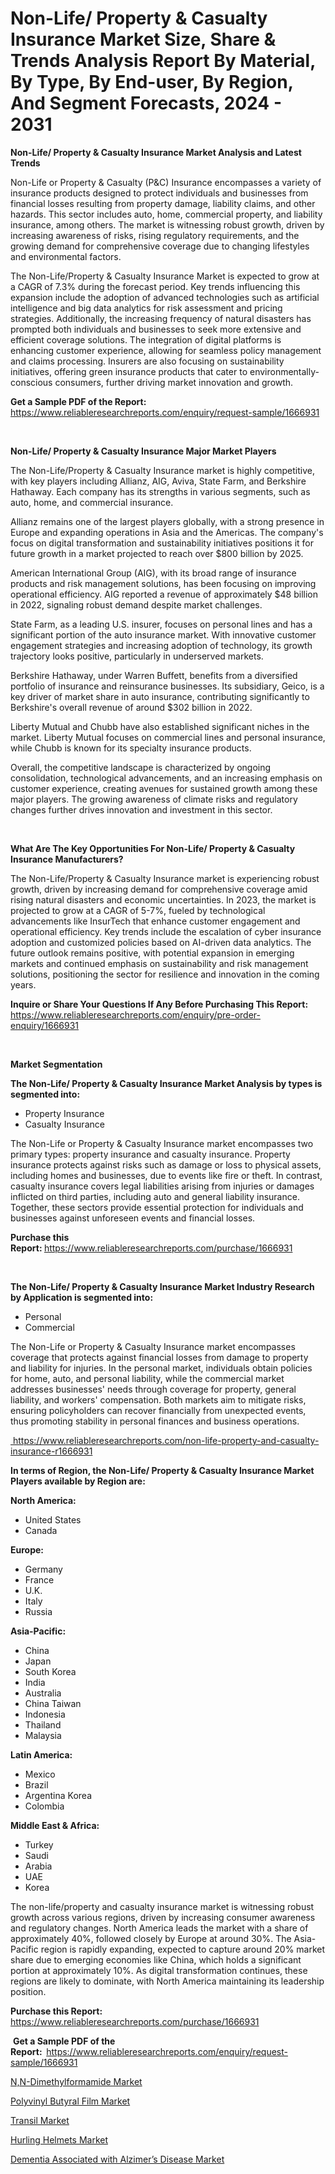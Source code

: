 <p><h1>Non-Life/ Property & Casualty Insurance Market Size, Share & Trends Analysis Report By Material, By Type, By End-user, By Region, And Segment Forecasts, 2024 - 2031</h1></p><p><strong>Non-Life/ Property & Casualty Insurance Market Analysis and Latest Trends</strong></p>
<p><p>Non-Life or Property & Casualty (P&C) Insurance encompasses a variety of insurance products designed to protect individuals and businesses from financial losses resulting from property damage, liability claims, and other hazards. This sector includes auto, home, commercial property, and liability insurance, among others. The market is witnessing robust growth, driven by increasing awareness of risks, rising regulatory requirements, and the growing demand for comprehensive coverage due to changing lifestyles and environmental factors.</p><p>The Non-Life/Property & Casualty Insurance Market is expected to grow at a CAGR of 7.3% during the forecast period. Key trends influencing this expansion include the adoption of advanced technologies such as artificial intelligence and big data analytics for risk assessment and pricing strategies. Additionally, the increasing frequency of natural disasters has prompted both individuals and businesses to seek more extensive and efficient coverage solutions. The integration of digital platforms is enhancing customer experience, allowing for seamless policy management and claims processing. Insurers are also focusing on sustainability initiatives, offering green insurance products that cater to environmentally-conscious consumers, further driving market innovation and growth.</p></p>
<p><strong>Get a Sample PDF of the Report:&nbsp;</strong> <a href="https://www.reliableresearchreports.com/enquiry/request-sample/1666931?utm_campaign=3&utm_medium=2&utm_source=Github&utm_content=ia&utm_term=29092024&utm_id=non-life-property-casualty-insurance">https://www.reliableresearchreports.com/enquiry/request-sample/1666931</a></p>
<p>&nbsp;</p>
<p><strong>Non-Life/ Property & Casualty Insurance Major Market Players</strong></p>
<p><p>The Non-Life/Property & Casualty Insurance market is highly competitive, with key players including Allianz, AIG, Aviva, State Farm, and Berkshire Hathaway. Each company has its strengths in various segments, such as auto, home, and commercial insurance.</p><p>Allianz remains one of the largest players globally, with a strong presence in Europe and expanding operations in Asia and the Americas. The company's focus on digital transformation and sustainability initiatives positions it for future growth in a market projected to reach over $800 billion by 2025.</p><p>American International Group (AIG), with its broad range of insurance products and risk management solutions, has been focusing on improving operational efficiency. AIG reported a revenue of approximately $48 billion in 2022, signaling robust demand despite market challenges.</p><p>State Farm, as a leading U.S. insurer, focuses on personal lines and has a significant portion of the auto insurance market. With innovative customer engagement strategies and increasing adoption of technology, its growth trajectory looks positive, particularly in underserved markets.</p><p>Berkshire Hathaway, under Warren Buffett, benefits from a diversified portfolio of insurance and reinsurance businesses. Its subsidiary, Geico, is a key driver of market share in auto insurance, contributing significantly to Berkshire's overall revenue of around $302 billion in 2022.</p><p>Liberty Mutual and Chubb have also established significant niches in the market. Liberty Mutual focuses on commercial lines and personal insurance, while Chubb is known for its specialty insurance products.</p><p>Overall, the competitive landscape is characterized by ongoing consolidation, technological advancements, and an increasing emphasis on customer experience, creating avenues for sustained growth among these major players. The growing awareness of climate risks and regulatory changes further drives innovation and investment in this sector.</p></p>
<p>&nbsp;</p>
<p><strong>What Are The Key Opportunities For Non-Life/ Property & Casualty Insurance Manufacturers?</strong></p>
<p><p>The Non-Life/Property & Casualty Insurance market is experiencing robust growth, driven by increasing demand for comprehensive coverage amid rising natural disasters and economic uncertainties. In 2023, the market is projected to grow at a CAGR of 5-7%, fueled by technological advancements like InsurTech that enhance customer engagement and operational efficiency. Key trends include the escalation of cyber insurance adoption and customized policies based on AI-driven data analytics. The future outlook remains positive, with potential expansion in emerging markets and continued emphasis on sustainability and risk management solutions, positioning the sector for resilience and innovation in the coming years.</p></p>
<p><strong>Inquire or Share Your Questions If Any Before Purchasing This Report:</strong> <a href="https://www.reliableresearchreports.com/enquiry/pre-order-enquiry/1666931?utm_campaign=3&utm_medium=2&utm_source=Github&utm_content=ia&utm_term=29092024&utm_id=non-life-property-casualty-insurance">https://www.reliableresearchreports.com/enquiry/pre-order-enquiry/1666931</a></p>
<p>&nbsp;</p>
<p><strong>Market Segmentation</strong></p>
<p><strong>The Non-Life/ Property & Casualty Insurance Market Analysis by types is segmented into:</strong></p>
<p><ul><li>Property Insurance</li><li>Casualty Insurance</li></ul></p>
<p><p>The Non-Life or Property & Casualty Insurance market encompasses two primary types: property insurance and casualty insurance. Property insurance protects against risks such as damage or loss to physical assets, including homes and businesses, due to events like fire or theft. In contrast, casualty insurance covers legal liabilities arising from injuries or damages inflicted on third parties, including auto and general liability insurance. Together, these sectors provide essential protection for individuals and businesses against unforeseen events and financial losses.</p></p>
<p><strong>Purchase this Report:&nbsp;</strong><a href="https://www.reliableresearchreports.com/purchase/1666931?utm_campaign=3&utm_medium=2&utm_source=Github&utm_content=ia&utm_term=29092024&utm_id=non-life-property-casualty-insurance">https://www.reliableresearchreports.com/purchase/1666931</a></p>
<p>&nbsp;</p>
<p><strong>The Non-Life/ Property & Casualty Insurance Market Industry Research by Application is segmented into:</strong></p>
<p><ul><li>Personal</li><li>Commercial</li></ul></p>
<p><p>The Non-Life or Property & Casualty Insurance market encompasses coverage that protects against financial losses from damage to property and liability for injuries. In the personal market, individuals obtain policies for home, auto, and personal liability, while the commercial market addresses businesses' needs through coverage for property, general liability, and workers' compensation. Both markets aim to mitigate risks, ensuring policyholders can recover financially from unexpected events, thus promoting stability in personal finances and business operations.</p></p>
<p><a href="https://www.reliableresearchreports.com/non-life-property-and-casualty-insurance-r1666931?utm_campaign=3&utm_medium=2&utm_source=Github&utm_content=ia&utm_term=29092024&utm_id=non-life-property-casualty-insurance">&nbsp;https://www.reliableresearchreports.com/non-life-property-and-casualty-insurance-r1666931</a></p>
<p><strong>In terms of Region, the Non-Life/ Property & Casualty Insurance Market Players available by Region are:</strong></p>
<p>
    <p> <strong> North America: </strong>
        <ul>
            <li>United States</li>
            <li>Canada</li>
        </ul>
        </p> 
    <p> <strong> Europe: </strong>
        <ul>
            <li>Germany</li>
            <li>France</li>
            <li>U.K.</li>
            <li>Italy</li>
            <li>Russia</li>
        </ul>
        </p> 
    <p> <strong> Asia-Pacific: </strong>
        <ul>
            <li>China</li>
            <li>Japan</li>
            <li>South Korea</li>
            <li>India</li>
            <li>Australia</li>
            <li>China Taiwan</li>
            <li>Indonesia</li>
            <li>Thailand</li>
            <li>Malaysia</li>
        </ul>
        </p> 
    <p> <strong> Latin America: </strong>
        <ul>
            <li>Mexico</li>
            <li>Brazil</li>
            <li>Argentina Korea</li>
            <li>Colombia</li>
        </ul>
        </p> 
    <p> <strong> Middle East & Africa: </strong>
        <ul>
            <li>Turkey</li>
            <li>Saudi</li>
            <li>Arabia</li>
            <li>UAE</li>
            <li>Korea</li>
        </ul>
    </p>
    </p>
<p><p>The non-life/property and casualty insurance market is witnessing robust growth across various regions, driven by increasing consumer awareness and regulatory changes. North America leads the market with a share of approximately 40%, followed closely by Europe at around 30%. The Asia-Pacific region is rapidly expanding, expected to capture around 20% market share due to emerging economies like China, which holds a significant portion at approximately 10%. As digital transformation continues, these regions are likely to dominate, with North America maintaining its leadership position.</p></p>
<p><strong>Purchase this Report: </strong><a href="https://www.reliableresearchreports.com/purchase/1666931?utm_campaign=3&utm_medium=2&utm_source=Github&utm_content=ia&utm_term=29092024&utm_id=non-life-property-casualty-insurance">https://www.reliableresearchreports.com/purchase/1666931</a></p>
<p>&nbsp;<strong>Get a Sample PDF of the Report:&nbsp;&nbsp;</strong><a href="https://www.reliableresearchreports.com/enquiry/request-sample/1666931?utm_campaign=3&utm_medium=2&utm_source=Github&utm_content=ia&utm_term=29092024&utm_id=non-life-property-casualty-insurance">https://www.reliableresearchreports.com/enquiry/request-sample/1666931</a></p>
<p><strong></strong></p>
<p><p><a href="https://github.com/abbislposival/Market-Research-Report-List-1/blob/main/nn-dimethylformamide-market.md?utm_campaign=3&utm_medium=2&utm_source=Github&utm_content=ia&utm_term=29092024&utm_id=non-life-property-casualty-insurance">N,N-Dimethylformamide Market</a></p><p><a href="https://www.linkedin.com/pulse/polyvinyl-butyral-film-market-size-share-analysis--wvwlc?utm_campaign=3&utm_medium=2&utm_source=Github&utm_content=ia&utm_term=29092024&utm_id=non-life-property-casualty-insurance">Polyvinyl Butyral Film Market</a></p><p><a href="https://issuu.com/reportprime-2/docs/transil-market-size-2030.pptx_d58117a055df21?utm_campaign=3&utm_medium=2&utm_source=Github&utm_content=ia&utm_term=29092024&utm_id=non-life-property-casualty-insurance">Transil Market</a></p><p><a href="https://www.linkedin.com/pulse/driving-factors-behind-hurling-helmets-market-trends-applications-5e6sf?utm_campaign=3&utm_medium=2&utm_source=Github&utm_content=ia&utm_term=29092024&utm_id=non-life-property-casualty-insurance">Hurling Helmets Market</a></p><p><a href="https://github.com/ParvinKhatun77/Market-Research-Report-List-1/blob/main/dementia-associated-with-alzimers-disease-market.md?utm_campaign=3&utm_medium=2&utm_source=Github&utm_content=ia&utm_term=29092024&utm_id=non-life-property-casualty-insurance">Dementia Associated with Alzimer’s Disease Market</a></p></p>